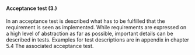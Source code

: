 #### Acceptance test (3.)
In an acceptance test is described what has to be fulfilled that the requirement is seen as implemented. While requirements are expressed on a high level of abstraction as far as possible, important details can be described in tests.
Examples for test descriptions are in appendix in chapter 5.4 The associated acceptance test.